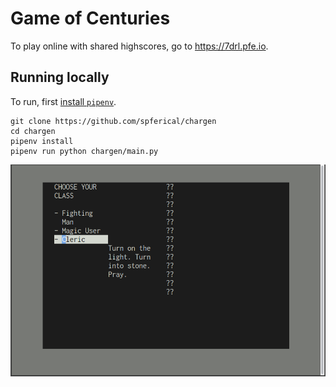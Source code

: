 # Game of Centuries

To play online with shared highscores, go to https://7drl.pfe.io.

## Running locally

To run, first [install `pipenv`](https://github.com/pypa/pipenv#installation).

```
git clone https://github.com/spferical/chargen
cd chargen
pipenv install
pipenv run python chargen/main.py
```

![Screenshot](/screenshot.png)

